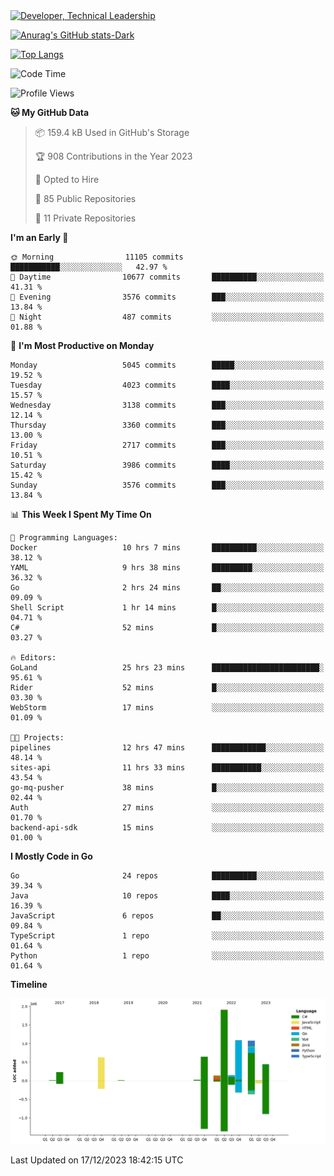 <div>
  <a href="https://www.linkedin.com/in/arielpineiro/" target="_blank" rel="nofollow noopener noreferrer">
    <img src="https://img.shields.io/badge/-LinkedIn-%230077B5?style=for-the-badge&logo=linkedin&logoColor=white" alt="Developer, Technical Leadership" title="Ariel Piñeiro">
  </a>
</div>

[![Anurag's GitHub stats-Dark](https://github-readme-stats.vercel.app/api?username=arielsrv&show_icons=true&theme=dark#gh-dark-mode-only)](https://github.com/anuraghazra/github-readme-stats#gh-dark-mode-only)

[![Top Langs](https://github-readme-stats.vercel.app/api/top-langs/?username=arielsrv&layout=compact&langs_count=10&theme=dark#gh-dark-mode-only)](https://github.com/anuraghazra/github-readme-stats&theme=dark#gh-dark-mode-only)

<!--START_SECTION:waka-->
![Code Time](http://img.shields.io/badge/Code%20Time-356%20hrs%203%20mins-blue)

![Profile Views](http://img.shields.io/badge/Profile%20Views-1-blue)

**🐱 My GitHub Data** 

> 📦 159.4 kB Used in GitHub's Storage 
 > 
> 🏆 908 Contributions in the Year 2023
 > 
> 💼 Opted to Hire
 > 
> 📜 85 Public Repositories 
 > 
> 🔑 11 Private Repositories 
 > 
**I'm an Early 🐤** 

```text
🌞 Morning                11105 commits       ███████████░░░░░░░░░░░░░░   42.97 % 
🌆 Daytime                10677 commits       ██████████░░░░░░░░░░░░░░░   41.31 % 
🌃 Evening                3576 commits        ███░░░░░░░░░░░░░░░░░░░░░░   13.84 % 
🌙 Night                  487 commits         ░░░░░░░░░░░░░░░░░░░░░░░░░   01.88 % 
```
📅 **I'm Most Productive on Monday** 

```text
Monday                   5045 commits        █████░░░░░░░░░░░░░░░░░░░░   19.52 % 
Tuesday                  4023 commits        ████░░░░░░░░░░░░░░░░░░░░░   15.57 % 
Wednesday                3138 commits        ███░░░░░░░░░░░░░░░░░░░░░░   12.14 % 
Thursday                 3360 commits        ███░░░░░░░░░░░░░░░░░░░░░░   13.00 % 
Friday                   2717 commits        ███░░░░░░░░░░░░░░░░░░░░░░   10.51 % 
Saturday                 3986 commits        ████░░░░░░░░░░░░░░░░░░░░░   15.42 % 
Sunday                   3576 commits        ███░░░░░░░░░░░░░░░░░░░░░░   13.84 % 
```


📊 **This Week I Spent My Time On** 

```text
💬 Programming Languages: 
Docker                   10 hrs 7 mins       ██████████░░░░░░░░░░░░░░░   38.12 % 
YAML                     9 hrs 38 mins       █████████░░░░░░░░░░░░░░░░   36.32 % 
Go                       2 hrs 24 mins       ██░░░░░░░░░░░░░░░░░░░░░░░   09.09 % 
Shell Script             1 hr 14 mins        █░░░░░░░░░░░░░░░░░░░░░░░░   04.71 % 
C#                       52 mins             █░░░░░░░░░░░░░░░░░░░░░░░░   03.27 % 

🔥 Editors: 
GoLand                   25 hrs 23 mins      ████████████████████████░   95.61 % 
Rider                    52 mins             █░░░░░░░░░░░░░░░░░░░░░░░░   03.30 % 
WebStorm                 17 mins             ░░░░░░░░░░░░░░░░░░░░░░░░░   01.09 % 

🐱‍💻 Projects: 
pipelines                12 hrs 47 mins      ████████████░░░░░░░░░░░░░   48.14 % 
sites-api                11 hrs 33 mins      ███████████░░░░░░░░░░░░░░   43.54 % 
go-mq-pusher             38 mins             █░░░░░░░░░░░░░░░░░░░░░░░░   02.44 % 
Auth                     27 mins             ░░░░░░░░░░░░░░░░░░░░░░░░░   01.70 % 
backend-api-sdk          15 mins             ░░░░░░░░░░░░░░░░░░░░░░░░░   01.00 % 
```

**I Mostly Code in Go** 

```text
Go                       24 repos            ██████████░░░░░░░░░░░░░░░   39.34 % 
Java                     10 repos            ████░░░░░░░░░░░░░░░░░░░░░   16.39 % 
JavaScript               6 repos             ██░░░░░░░░░░░░░░░░░░░░░░░   09.84 % 
TypeScript               1 repo              ░░░░░░░░░░░░░░░░░░░░░░░░░   01.64 % 
Python                   1 repo              ░░░░░░░░░░░░░░░░░░░░░░░░░   01.64 % 
```



**Timeline**

![Lines of Code chart](https://raw.githubusercontent.com/arielsrv/arielsrv/main/assets/bar_graph.png)


 Last Updated on 17/12/2023 18:42:15 UTC
<!--END_SECTION:waka-->
